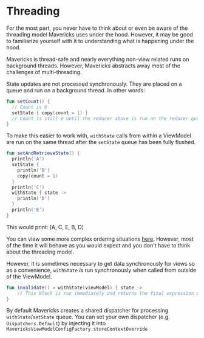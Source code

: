 # Threading

For the most part, you never have to think about or even be aware of the threading model Mavericks uses under the hood. However, it may be good to familiarize yourself with it to understanding what is happening under the hood.

Mavericks is thread-safe and nearly everything non-view related runs on background threads. However, Mavericks abstracts away most of the challenges of multi-threading.

State updates are not processed synchronously. They are placed on a queue and run on a background thread.
In other words:
```kotlin
fun setCount() {
  // Count is 0
  setState { copy(count = 1) }
  // Count is still 0 until the reducer above is run on the reducer queue thread.
}
```

To make this easier to work with, `withState` calls from within a ViewModel are run on the same thread after the `setState` queue has been fully flushed.
```kotlin
fun setAndRetrieveState() {
  println('A')
  setState {
    println('B')
    copy(count = 1)
  }
  println('C')
  withState { state ->
    println('D')
  }
  println('E')
}
```
This would print: [A, C, E, B, D]

You can view some more complex ordering situations [here](https://github.com/airbnb/mavericks/blob/release/2.0.0/mvrx/src/test/kotlin/com/airbnb/mvrx/SetStateWithStateOrderingTest.kt). However, most of the time it will behave as you would expect and you don't have to think about the threading model.

However, it is sometimes necessary to get data synchronously for views so as a convenience, `withState` _is_ run synchronously when called from outside of the ViewModel.
```kotlin
fun invalidate() = withState(viewModel) { state ->
    // This block is run immediately and returns the final expression of this lambda.
}
```

By default Mavericks creates a shared dispatcher for processing `withState`/`setState` queue. You can set your own dispatcher (e.g. `Dispatchers.Default`) by injecting it into `MavericksViewModelConfigFactory.storeContextOverride`
